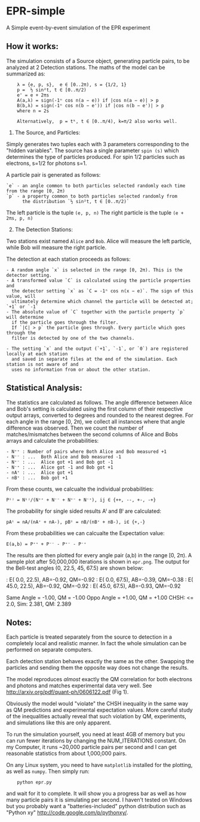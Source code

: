 EPR-simple
==========

A Simple event-by-event simulation of the EPR experiment

How it works:
------------
The simulation consists of a Source object, generating particle pairs, to be analyzed at 2 Detection stations. The maths of the model can be summarized as:  

        λ = {e, p, s},  e ∈ [0..2π), s = {1/2, 1}
        p =  ½ sin²t, t ∈ [0..π/2)
        e' = e + 2πs
        A(a,λ) = sign(-1ⁿ cos n(a − e)) if |cos n(a − e)| > p
        B(b,λ) = sign(-1ⁿ cos n(b − e')) if |cos n(b − e')| > p
        where n = 2s
        
        Alternatively,  p = tᵏ, t ∈ [0..π/4), k=π/2 also works well.

1) The Source, and Particles:

Simply generates two tuples each with 3 parameters corresponding to the "hidden variables".
The source has a single parameter `spin (s)` which determines the type of particles produced. For spin 1/2 particles such as electrons, s=1/2 for photons s=1.

A particle pair is generated as follows:  

    `e` - an angle common to both particles selected randomly each time from the range [0, 2π)
    `p` - a property common to both particles selected randomly from 
          the distribution `½ sin²t, t ∈ [0..π/2)`
    
The left particle is the tuple `(e, p, n)`
The right particle is the tuple `(e + 2πs, p, n)`

2) The Detection Stations:  

Two stations exist named `Alice` and `Bob`. Alice will measure the left particle, while Bob will measure the right particle.

The detection at each station proceeds as follows:  

    - A random angle `x` is selected in the range [0, 2π). This is the detector setting.
    - A transformed value `C` is calculated using the particle properties and 
      the detector setting `x` as `C = -1ⁿ cos n(x − e)`. The sign of this value, will 
      ultimately determine which channel the particle will be detected at; `+1` or `-1`
    - The absolute value of `C` together with the particle property `p` will determine 
      if the particle goes through the filter.
      If `|C| > p` the particle goes through. Every particle which goes through the 
      filter is detected by one of the two channels.
      
    - The setting `x` and the output (`+1`, `-1`, or `0`) are registered locally at each station
      and saved in separate files at the end of the simulation. Each station is not aware of and 
      uses no information from or about the other station. 
      

Statistical Analysis:
--------------------    
The statistics are calculated as follows. The angle difference between Alice and Bob's setting is calculated using the first column of their respective output arrays, converted to degrees and rounded to the nearest degree. For each angle in the range [0, 2π), we collect all instances where that angle difference was observed. Then we count the number of matches/mismatches between the second columns of Alice and Bobs arrays and calculate the probabilities:  

    - N⁺⁺ : Number of pairs where Both Alice and Bob measured +1
    - N⁻⁻ : ...  Both Alice and Bob measured -1
    - N⁺⁻ : ...  Alice got +1 and Bob got -1
    - N⁻⁺ : ...  Alice got -1 and Bob got +1
    - nA⁺ : ...  Alice got +1
    - nB⁺ : ...  Bob got +1

From these counts, we calcualte the individual probabilities:  

    Pⁱʲ = Nⁱʲ/(N⁺⁺ + N⁻⁻ + N⁺⁻ + N⁻⁺), ij ∈ {++, --, +-, -+}
    
The probability for single sided results Aⁱ and Bⁱ are calculated:  

    pAⁱ = nA/(nA⁺ + nA-), pBⁱ = nB/(nB⁺ + nB-), i∈ {+,-}
    
From these probabilities we can calcualte the Expectation value:  

    E(a,b) = P⁺⁺ + P⁻⁻ - P⁺⁻ - P⁻⁺   

The results are then plotted for every angle pair (a,b) in the range [0, 2π). A sample plot after 50,000,000 iterations is shown in `epr.png`. The output for the Bell-test angles (0, 22.5, 45, 67.5) are shown below:  
    
<a1b1>: E(  0.0, 22.5), AB=-0.92, QM=-0.92
<a2d2>: E(  0.0, 67.5), AB=-0.39, QM=-0.38
<c3b3>: E( 45.0, 22.5), AB=-0.92, QM=-0.92
<c4d4>: E( 45.0, 67.5), AB=-0.93, QM=-0.92

Same Angle <AB> = -1.00, QM = -1.00
Oppo Angle <AB> = +1.00, QM = +1.00
CHSH: <= 2.0, Sim: 2.381, QM: 2.389


Notes:
-----
Each particle is treated separately from the source to detection in a completely local and realistic manner. In fact the whole simulation can be performed on separate computers.

Each detection station behaves exactly the same as the other. Swapping the particles and sending them the opposite way does not change the results.

The model reproduces *almost* exactly the QM correlation for both electrons and photons
and matches experimental data very well. See http://arxiv.org/pdf/quant-ph/0606122.pdf (Fig 1).

Obviously the model would "violate" the CHSH inequality in the same way as QM predictions and experimental expectation values. More careful study of the inequalities actually reveal that such violation by QM, experiments, and simulations like this are only apparent.

To run the simulation yourself, you need at least 4GB of memory but you can run fewer iterations by changing the NUM_ITERATIONS constant. 
On my Computer, it runs ~20,000 particle pairs per second and I can get reasonable statistics from about 1,000,000 pairs.

On any Linux system, you need to have `matplotlib` installed for the plotting, as well as `numpy`. Then simply run:  
        
        python epr.py

and wait for it to complete. It will show you a progress bar as well as how many particle pairs it is simulating per second. I haven't tested on Windows but you probably want a "batteries-included" python distribution such as "Python xy" http://code.google.com/p/pythonxy/. 
